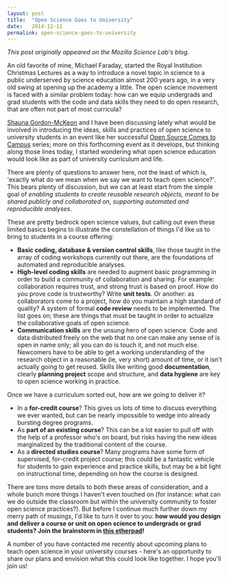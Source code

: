 ```yaml
---
layout: post
title:  "Open Science Goes to University"
date:   2014-12-11
permalink: open-science-goes-to-university
---
```


*This post originally appeared on the Mozilla Science Lab's blog.*

An old favorite of mine, Michael Faraday, started the Royal Institution Christmas Lectures as a way to introduce a novel topic in science to a public underserved by science education almost 200 years ago, in a very old swing at opening up the academy a little. The open science movement is faced with a similar problem today: how can we equip undergrads and grad students with the code and data skills they need to do open research, that are often not part of most curricula?

<a title="sgm" href="https://twitter.com/shauna_gm" target="_blank">Shauna Gordon-McKeon</a> and I have been discussing lately what would be involved in introducing the ideas, skills and practices of open science to university students in an event like her successful <a title="osctc" href="http://campus.openhatch.org/" target="_blank">Open Source Comes to Campus</a> series; more on this forthcoming event as it develops, but thinking along those lines today, I started wondering what open science education would look like as part of university curriculum and life.

There are plenty of questions to answer here, not the least of which is, 'exactly what do we mean when we say we want to teach open science?'. This bears plenty of discussion, but we can at least start from the simple goal of <em>enabling students to create reusable research objects, meant to be shared publicly and collaborated on, supporting automated and reproducible analyses</em>.

These are pretty bedrock open science values, but calling out even these limited basics begins to illustrate the constellation of things I'd like us to bring to students in a course offering:

<ul>
    <li><strong>Basic coding, database &amp; version control skills</strong>, like those taught in the array of coding workshops currently out there, are the foundations of automated and reproducible analyses.</li>
    <li><strong>High-level coding skills</strong> are needed to augment basic programming in order to build a community of collaboration and sharing. For example: collaboration requires trust, and strong trust is based on proof. How do you prove code is trustworthy? Write <strong>unit tests</strong>. Or another: as collaborators come to a project, how do you maintain a high standard of quality? A system of formal <strong>code review</strong> needs to be implemented. The list goes on; these are things that must be taught in order to actualize the collaborative goals of open science.</li>
    <li><strong>Communication skills</strong> are the unsung hero of open science. Code and data distributed freely on the web that no one can make any sense of is open in name only; all you can do is touch it, and not much else. Newcomers have to be able to get a working understanding of the research object in a reasonable (ie, very short) amount of time, or it isn't actually going to get reused. Skills like writing good <strong>documentation</strong>, clearly <strong>planning project</strong> scope and structure, and <strong>data hygiene</strong> are key to open science working in practice.</li>
</ul>

Once we have a curriculum sorted out, how are we going to deliver it?

<ul>
    <li>In a <strong>for-credit course</strong>? This gives us lots of time to discuss everything we ever wanted, but can be nearly impossible to wedge into already bursting degree programs.</li>
    <li>As <strong>part of an existing course</strong>? This can be a lot easier to pull off with the help of a professor who's on board, but risks having the new ideas marginalized by the traditional content of the course.</li>
    <li>As a<strong> directed studies course</strong>? Many programs have some form of supervised, for-credit project course; this could be a fantastic vehicle for students to gain experience and practice skills, but may be a bit light on instructional time, depending on how the course is designed.</li>
</ul>

There are tons more details to both these areas of consideration, and a whole bunch more things I haven't even touched on (for instance: what can we do outside the classroom but within the university community to foster open science practices?). But before I continue much further down my merry path of musings, I'd like to turn it over to you: <strong>how would you design and deliver a course or unit on open science to undergrads or grad students? Join the brainstorm in <a title="openScienceEducation" href="https://etherpad.mozilla.org/openScienceCurriculum" target="_blank">this etherpad</a>! </strong>

A number of you have contacted me recently about upcoming plans to teach open science in your university courses - here's an opportunity to share our plans and envision what this could look like together. I hope you'll join us!